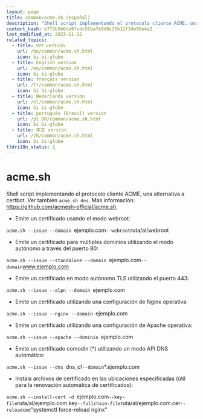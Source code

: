 ```yaml
---
layout: page
title: common/acme.sh (español)
description: "Shell script implementando el protocolo cliente ACME, una alternativa a certbot."
content_hash: b773b5b6da9fcdc56ba7e9d0c35b12f34e96e4e2
last_modified_at: 2023-11-12
related_topics:
  - title: বাংলা version
    url: /bn/common/acme.sh.html
    icon: bi bi-globe
  - title: English version
    url: /en/common/acme.sh.html
    icon: bi bi-globe
  - title: français version
    url: /fr/common/acme.sh.html
    icon: bi bi-globe
  - title: Nederlands version
    url: /nl/common/acme.sh.html
    icon: bi bi-globe
  - title: português (Brasil) version
    url: /pt_BR/common/acme.sh.html
    icon: bi bi-globe
  - title: 中文 version
    url: /zh/common/acme.sh.html
    icon: bi bi-globe
tldri18n_status: 2
---
```

# acme.sh

Shell script implementando el protocolo cliente ACME, una alternativa a certbot.
Ver también `acme.sh dns`.
Más información: <https://github.com/acmesh-official/acme.sh>.

- Emite un certificado usando el modo webroot:

`acme.sh --issue --domain `<span class="tldr-var badge badge-pill bg-dark-lm bg-white-dm text-white-lm text-dark-dm font-weight-bold">ejemplo.com</span>` --webroot `<span class="tldr-var badge badge-pill bg-dark-lm bg-white-dm text-white-lm text-dark-dm font-weight-bold">ruta/al/webroot</span>

- Emite un certificado para múltiples dominios utilizando el modo autónomo a través del puerto 80:

`acme.sh --issue --standalone --domain `<span class="tldr-var badge badge-pill bg-dark-lm bg-white-dm text-white-lm text-dark-dm font-weight-bold">ejemplo.com</span>` --domain `<span class="tldr-var badge badge-pill bg-dark-lm bg-white-dm text-white-lm text-dark-dm font-weight-bold">www.ejemplo.com</span>

- Emite un certificado en modo autónomo TLS utilizando el puerto 443:

`acme.sh --issue --alpn --domain `<span class="tldr-var badge badge-pill bg-dark-lm bg-white-dm text-white-lm text-dark-dm font-weight-bold">ejemplo.com</span>

- Emite un certificado utilizando una configuración de Nginx operativa:

`acme.sh --issue --nginx --domain `<span class="tldr-var badge badge-pill bg-dark-lm bg-white-dm text-white-lm text-dark-dm font-weight-bold">ejemplo.com</span>

- Emite un certificado utilizando una configuración de Apache operativa:

`acme.sh --issue --apache --dominio `<span class="tldr-var badge badge-pill bg-dark-lm bg-white-dm text-white-lm text-dark-dm font-weight-bold">ejemplo.com</span>

- Emite un certificado comodín (\*) utilizando un modo API DNS automático:

`acme.sh --issue --dns `<span class="tldr-var badge badge-pill bg-dark-lm bg-white-dm text-white-lm text-dark-dm font-weight-bold">dns_cf</span>` --domain `<span class="tldr-var badge badge-pill bg-dark-lm bg-white-dm text-white-lm text-dark-dm font-weight-bold">*.ejemplo.com</span>

- Instala archivos de certificado en las ubicaciones especificadas (útil para la renovación automática de certificados):

`acme.sh --install-cert -d `<span class="tldr-var badge badge-pill bg-dark-lm bg-white-dm text-white-lm text-dark-dm font-weight-bold">ejemplo.com</span>` --key-file `<span class="tldr-var badge badge-pill bg-dark-lm bg-white-dm text-white-lm text-dark-dm font-weight-bold">ruta/al/ejemplo.com.key</span>` --fullchain-file `<span class="tldr-var badge badge-pill bg-dark-lm bg-white-dm text-white-lm text-dark-dm font-weight-bold">ruta/al/ejemplo.com.cer</span>` --reloadcmd `<span class="tldr-var badge badge-pill bg-dark-lm bg-white-dm text-white-lm text-dark-dm font-weight-bold">"systemctl force-reload nginx"</span>
